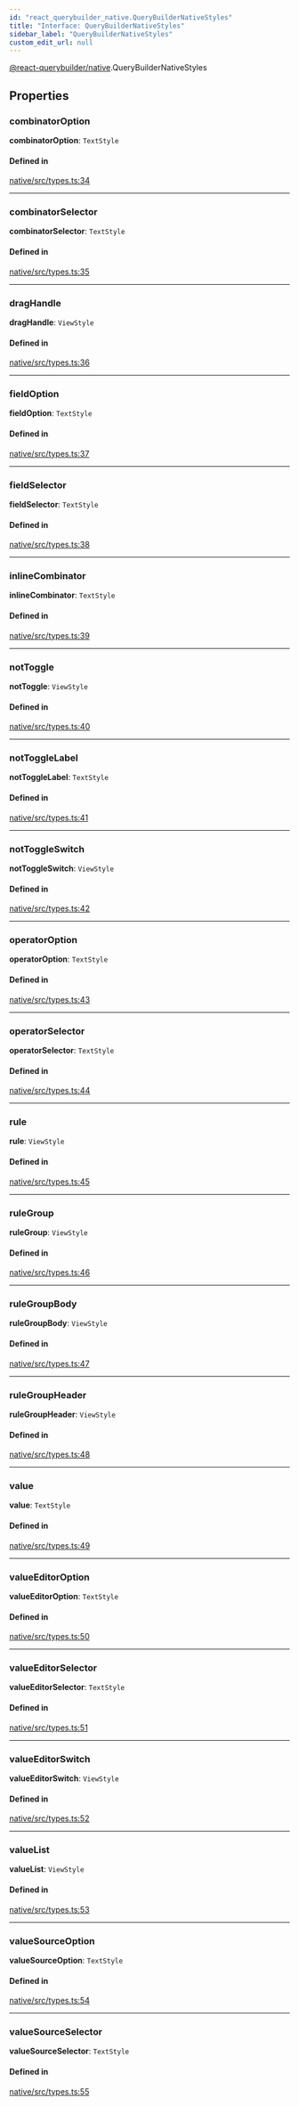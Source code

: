 ```yaml
---
id: "react_querybuilder_native.QueryBuilderNativeStyles"
title: "Interface: QueryBuilderNativeStyles"
sidebar_label: "QueryBuilderNativeStyles"
custom_edit_url: null
---
```


[@react-querybuilder/native](../modules/react_querybuilder_native.md).QueryBuilderNativeStyles

## Properties

### combinatorOption

 **combinatorOption**: `TextStyle`

#### Defined in

[native/src/types.ts:34](https://github.com/react-querybuilder/react-querybuilder/blob/55590db8/packages/native/src/types.ts#L34)

___

### combinatorSelector

 **combinatorSelector**: `TextStyle`

#### Defined in

[native/src/types.ts:35](https://github.com/react-querybuilder/react-querybuilder/blob/55590db8/packages/native/src/types.ts#L35)

___

### dragHandle

 **dragHandle**: `ViewStyle`

#### Defined in

[native/src/types.ts:36](https://github.com/react-querybuilder/react-querybuilder/blob/55590db8/packages/native/src/types.ts#L36)

___

### fieldOption

 **fieldOption**: `TextStyle`

#### Defined in

[native/src/types.ts:37](https://github.com/react-querybuilder/react-querybuilder/blob/55590db8/packages/native/src/types.ts#L37)

___

### fieldSelector

 **fieldSelector**: `TextStyle`

#### Defined in

[native/src/types.ts:38](https://github.com/react-querybuilder/react-querybuilder/blob/55590db8/packages/native/src/types.ts#L38)

___

### inlineCombinator

 **inlineCombinator**: `TextStyle`

#### Defined in

[native/src/types.ts:39](https://github.com/react-querybuilder/react-querybuilder/blob/55590db8/packages/native/src/types.ts#L39)

___

### notToggle

 **notToggle**: `ViewStyle`

#### Defined in

[native/src/types.ts:40](https://github.com/react-querybuilder/react-querybuilder/blob/55590db8/packages/native/src/types.ts#L40)

___

### notToggleLabel

 **notToggleLabel**: `TextStyle`

#### Defined in

[native/src/types.ts:41](https://github.com/react-querybuilder/react-querybuilder/blob/55590db8/packages/native/src/types.ts#L41)

___

### notToggleSwitch

 **notToggleSwitch**: `ViewStyle`

#### Defined in

[native/src/types.ts:42](https://github.com/react-querybuilder/react-querybuilder/blob/55590db8/packages/native/src/types.ts#L42)

___

### operatorOption

 **operatorOption**: `TextStyle`

#### Defined in

[native/src/types.ts:43](https://github.com/react-querybuilder/react-querybuilder/blob/55590db8/packages/native/src/types.ts#L43)

___

### operatorSelector

 **operatorSelector**: `TextStyle`

#### Defined in

[native/src/types.ts:44](https://github.com/react-querybuilder/react-querybuilder/blob/55590db8/packages/native/src/types.ts#L44)

___

### rule

 **rule**: `ViewStyle`

#### Defined in

[native/src/types.ts:45](https://github.com/react-querybuilder/react-querybuilder/blob/55590db8/packages/native/src/types.ts#L45)

___

### ruleGroup

 **ruleGroup**: `ViewStyle`

#### Defined in

[native/src/types.ts:46](https://github.com/react-querybuilder/react-querybuilder/blob/55590db8/packages/native/src/types.ts#L46)

___

### ruleGroupBody

 **ruleGroupBody**: `ViewStyle`

#### Defined in

[native/src/types.ts:47](https://github.com/react-querybuilder/react-querybuilder/blob/55590db8/packages/native/src/types.ts#L47)

___

### ruleGroupHeader

 **ruleGroupHeader**: `ViewStyle`

#### Defined in

[native/src/types.ts:48](https://github.com/react-querybuilder/react-querybuilder/blob/55590db8/packages/native/src/types.ts#L48)

___

### value

 **value**: `TextStyle`

#### Defined in

[native/src/types.ts:49](https://github.com/react-querybuilder/react-querybuilder/blob/55590db8/packages/native/src/types.ts#L49)

___

### valueEditorOption

 **valueEditorOption**: `TextStyle`

#### Defined in

[native/src/types.ts:50](https://github.com/react-querybuilder/react-querybuilder/blob/55590db8/packages/native/src/types.ts#L50)

___

### valueEditorSelector

 **valueEditorSelector**: `TextStyle`

#### Defined in

[native/src/types.ts:51](https://github.com/react-querybuilder/react-querybuilder/blob/55590db8/packages/native/src/types.ts#L51)

___

### valueEditorSwitch

 **valueEditorSwitch**: `ViewStyle`

#### Defined in

[native/src/types.ts:52](https://github.com/react-querybuilder/react-querybuilder/blob/55590db8/packages/native/src/types.ts#L52)

___

### valueList

 **valueList**: `ViewStyle`

#### Defined in

[native/src/types.ts:53](https://github.com/react-querybuilder/react-querybuilder/blob/55590db8/packages/native/src/types.ts#L53)

___

### valueSourceOption

 **valueSourceOption**: `TextStyle`

#### Defined in

[native/src/types.ts:54](https://github.com/react-querybuilder/react-querybuilder/blob/55590db8/packages/native/src/types.ts#L54)

___

### valueSourceSelector

 **valueSourceSelector**: `TextStyle`

#### Defined in

[native/src/types.ts:55](https://github.com/react-querybuilder/react-querybuilder/blob/55590db8/packages/native/src/types.ts#L55)
